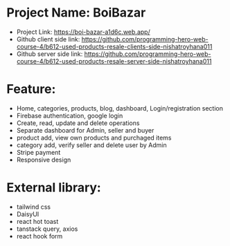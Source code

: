 # Project Name: BoiBazar
* Project Link: https://boi-bazar-a1d6c.web.app/
* Github client side link: https://github.com/programming-hero-web-course-4/b612-used-products-resale-clients-side-nishatroyhana011
* Github server side link: https://github.com/programming-hero-web-course-4/b612-used-products-resale-server-side-nishatroyhana011


# Feature:
* Home, categories, products, blog, dashboard, Login/registration section
* Firebase authentication, google login
* Create, read, update and delete operations
* Separate dashboard for Admin, seller and buyer
* product add, view own products and purchaged items
* category add, verify seller and delete user by Admin
*  Stripe payment
* Responsive design

# External library:
* tailwind css
* DaisyUI
* react hot toast
* tanstack query, axios
* react hook form